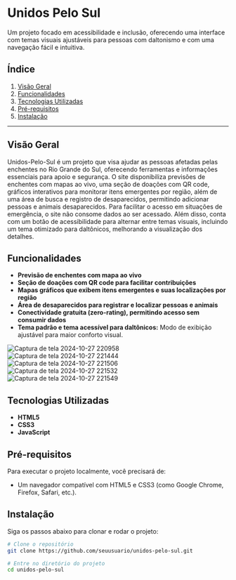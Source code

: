 # Unidos Pelo Sul

Um projeto focado em acessibilidade e inclusão, oferecendo uma interface com temas visuais ajustáveis para pessoas com daltonismo e com uma navegação fácil e intuitiva.

## Índice

1. [Visão Geral](#visão-geral)
2. [Funcionalidades](#funcionalidades)
3. [Tecnologias Utilizadas](#tecnologias-utilizadas)
4. [Pré-requisitos](#pré-requisitos)
5. [Instalação](#instalação)

---

## Visão Geral

Unidos-Pelo-Sul é um projeto que visa ajudar as pessoas afetadas pelas enchentes no Rio Grande do Sul, oferecendo ferramentas e informações essenciais para apoio e segurança. O site disponibiliza previsões de enchentes com mapas ao vivo, uma seção de doações com QR code, gráficos interativos para monitorar itens emergentes por região, além de uma área de busca e registro de desaparecidos, permitindo adicionar pessoas e animais desaparecidos. Para facilitar o acesso em situações de emergência, o site não consome dados ao ser acessado. Além disso, conta com um botão de acessibilidade para alternar entre temas visuais, incluindo um tema otimizado para daltônicos, melhorando a visualização dos detalhes.

## Funcionalidades

- **Previsão de enchentes com mapa ao vivo**
- **Seção de doações com QR code para facilitar contribuições**
- **Mapas gráficos que exibem itens emergentes e suas localizações por região**
- **Área de desaparecidos para registrar e localizar pessoas e animais**
- **Conectividade gratuita (zero-rating), permitindo acesso sem consumir dados**
- **Tema padrão e tema acessível para daltônicos:** Modo de exibição ajustável para maior conforto visual.

![Captura de tela 2024-10-27 220958](https://github.com/user-attachments/assets/bcb6271e-cbf9-498c-824a-fc552987ffc6)
![Captura de tela 2024-10-27 221444](https://github.com/user-attachments/assets/d655717a-f4aa-4614-8d93-27d7eca9af04)
![Captura de tela 2024-10-27 221506](https://github.com/user-attachments/assets/130d7a5e-f489-43e4-abb3-b52b01c7c3b4)
![Captura de tela 2024-10-27 221532](https://github.com/user-attachments/assets/add78bbd-7ecf-4a3f-85c8-4ccdb924f344)
![Captura de tela 2024-10-27 221549](https://github.com/user-attachments/assets/8694f4f2-5897-4f88-9c66-eaa73d41e71d)


## Tecnologias Utilizadas

- **HTML5**
- **CSS3**
- **JavaScript**

## Pré-requisitos

Para executar o projeto localmente, você precisará de:

- Um navegador compatível com HTML5 e CSS3 (como Google Chrome, Firefox, Safari, etc.).

## Instalação

Siga os passos abaixo para clonar e rodar o projeto:

```bash
# Clone o repositório
git clone https://github.com/seuusuario/unidos-pelo-sul.git

# Entre no diretório do projeto
cd unidos-pelo-sul


